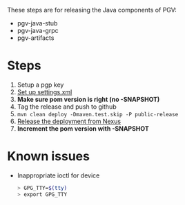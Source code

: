 These steps are for releasing the Java components of PGV:
- pgv-java-stub
- pgv-java-grpc
- pgv-artifacts

# Steps
1. Setup a pgp key
1. [Set up settings.xml](http://central.sonatype.org/pages/apache-maven.html)
1. **Make sure pom version is right (no -SNAPSHOT)**
1. Tag the release and push to github
1. `mvn clean deploy -Dmaven.test.skip -P public-release`
1. [Release the deployment from Nexus](http://central.sonatype.org/pages/releasing-the-deployment.html)
1. **Increment the pom version with -SNAPSHOT**

# Known issues
* Inappropriate ioctl for device
   ```bash
   > GPG_TTY=$(tty)
   > export GPG_TTY
   ```
